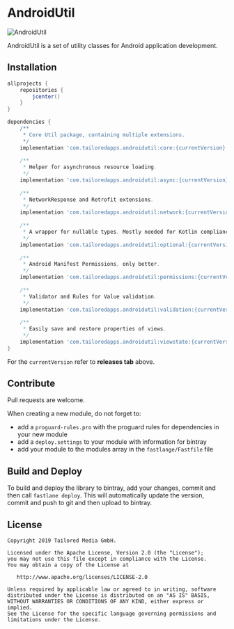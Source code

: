 # AndroidUtil

![AndroidUtil](https://img.shields.io/badge/TailoredApps-AndroidUtil-blue.svg)

AndroidUtil is a set of utility classes for Android application development.

## Installation

```groovy
allprojects {
    repositories {
        jcenter()
    }
}

dependencies {
    /**
     * Core Util package, containing multiple extensions. 
     */
    implementation 'com.tailoredapps.androidutil:core:{currentVersion}'
    
    /**
     * Helper for asynchronous resource loading.
     */
    implementation 'com.tailoredapps.androidutil:async:{currentVersion}'
    
    /**
     * NetworkResponse and Retrofit extensions.
     */    
    implementation 'com.tailoredapps.androidutil:network:{currentVersion}'
    
    /**
     * A wrapper for nullable types. Mostly needed for Kotlin compliance with Java APIs such as RxJava.
     */    
    implementation 'com.tailoredapps.androidutil:optional:{currentVersion}'
    
    /**
     * Android Manifest Permissions, only better.
     */    
    implementation 'com.tailoredapps.androidutil:permissions:{currentVersion}'
    
    /**
     * Validator and Rules for Value validation.
     */    
    implementation 'com.tailoredapps.androidutil:validation:{currentVersion}'
    
    /**
     * Easily save and restore properties of views. 
     */    
    implementation 'com.tailoredapps.androidutil:viewstate:{currentVersion}'
}
```

For the `currentVersion` refer to **releases tab** above.

## Contribute

Pull requests are welcome. 

When creating a new module, do not forget to:
* add a `proguard-rules.pro` with the proguard rules for dependencies in your new module 
* add a `deploy.settings` to your module with information for bintray
* add your module to the modules array in the `fastlange/Fastfile` file

## Build and Deploy

To build and deploy the library to bintray, add your changes, commit and then call `fastlane deploy`. This will automatically update the version, commit and push to git and then upload to bintray.

## License

```
Copyright 2019 Tailored Media GmbH.

Licensed under the Apache License, Version 2.0 (the "License");
you may not use this file except in compliance with the License.
You may obtain a copy of the License at

   http://www.apache.org/licenses/LICENSE-2.0

Unless required by applicable law or agreed to in writing, software
distributed under the License is distributed on an "AS IS" BASIS,
WITHOUT WARRANTIES OR CONDITIONS OF ANY KIND, either express or implied.
See the License for the specific language governing permissions and
limitations under the License.
```
